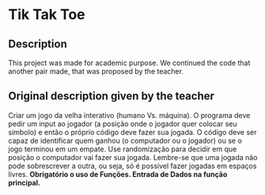 # Tik Tak Toe

## Description
This project was made for academic purpose.
We continued the code that another pair made, that was proposed by the teacher.


## Original description given by the teacher
  Criar um jogo da velha interativo (humano Vs. máquina). O programa deve pedir um input ao jogador (a
posição onde o jogador quer colocar seu símbolo) e então o próprio código deve fazer sua jogada. O código
deve ser capaz de identificar quem ganhou (o computador ou o jogador) ou se o jogo terminou em um
empate.
  Use randomização para decidir em que posição o computador vai fazer sua jogada. Lembre-se que uma
jogada não pode sobrescrever a outra, ou seja, só é possível fazer jogadas em espaços livres.
**Obrigatório o uso de Funções. Entrada de Dados na função principal.**
